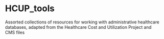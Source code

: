 # HCUP_tools
 Assorted collections of resources for working with administrative healthcare databases, adapted from the Healthcare Cost and Utilization Project and CMS files
